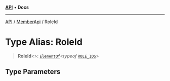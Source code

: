 [**API**](../../../README.md) • **Docs**

***

[API](../../../README.md) / [MemberApi](../README.md) / RoleId

# Type Alias: RoleId

> **RoleId**\<\>: [`ElementOf`](../../../-internal-/type-aliases/ElementOf.md)\<*typeof* [`ROLE_IDS`](../../../-internal-/variables/ROLE_IDS.md)\>

## Type Parameters

